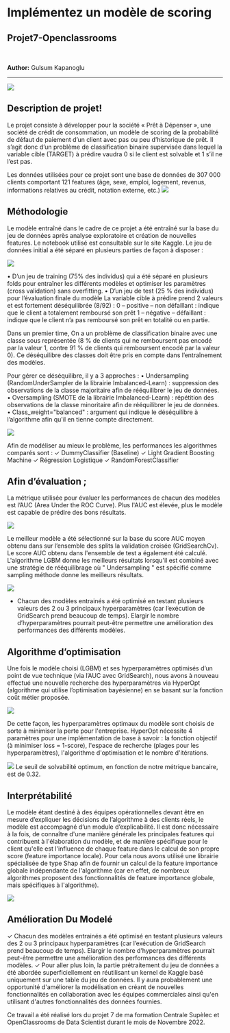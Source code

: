 # Implémentez un modèle de scoring

## Projet7-Openclassrooms

&nbsp;

**Author:** Gulsum Kapanoglu

***
<img src="pret.png">


## Description de projet!

Le projet consiste à développer pour la société « Prêt à Dépenser », une société de crédit de consommation, un modèle de scoring de la probabilité de défaut de paiement d’un client avec pas ou peu d’historique de prêt. Il s’agit donc d’un problème de classification binaire supervisée dans lequel la variable cible (TARGET) à prédire vaudra 0 si le client est solvable et 1 s’il ne l’est pas.

Les données utilisées pour ce projet sont une base de données de 307 000 clients comportant 121 features (âge, sexe, emploi, logement, revenus, informations relatives au crédit, notation externe, etc.)
<img src="img/grafique.png">

## Méthodologie

Le modèle entraîné dans le cadre de ce projet a été entraîné sur la base du jeu de données après analyse exploratoire et création de nouvelles features. Le notebook utilisé est consultable sur le site Kaggle.
Le jeu de données initial a été séparé en plusieurs parties de façon à disposer :

<img src="img/jeu.png">

• D’un jeu de training (75% des individus) qui a été séparé en plusieurs folds pour entraîner les différents modèles et optimiser les paramètres (cross validation) sans overfitting.
• D’un jeu de test (25 % des individus) pour l’évaluation finale du modèle
La variable cible à prédire prend 2 valeurs et est fortement déséquilibrée (8/92) :
0 – positive – non défaillant : indique que le client a totalement remboursé son prêt
1 – négative – défaillant : indique que le client n’a pas remboursé son prêt en totalité ou en partie.


Dans un premier time, On a un problème de classification binaire avec une classe sous représentée (8 % de clients qui ne remboursent pas encodé par la valeur 1, contre 91 % de clients qui remboursent encodé par la valeur 0). Ce déséquilibre des classes doit être pris en compte dans l’entraînement des modèles.

Pour gérer ce déséquilibre, il y a 3 approches :
• Undersampling (RandomUnderSampler de la librairie Imbalanced-Learn) : suppression des observations de la classe majoritaire afin de rééquilibrer le jeu de données.
• Oversampling (SMOTE de la librairie Imbalanced-Learn) : répétition des observations de la classe minoritaire afin de rééquilibrer le jeu de données.
• Class_weight="balanced" : argument qui indique le déséquilibre à l’algorithme afin qu'il en tienne compte directement.

<img src="img/equilipe.png">

Afin de modéliser au mieux le problème, les performances les algorithmes comparés sont :
✓ DummyClassifier (Baseline)
✓ Light Gradient Boosting Machine
✓ Régression Logistique ✓ RandomForestClassifier

## Afin d’évaluation ;
La métrique utilisée pour évaluer les performances de chacun des modèles est l’AUC (Area Under the ROC Curve). Plus l'AUC est élevée, plus le modèle est capable de prédire des bons résultats.

<img src="img/cov.png">

Le meilleur modèle a été sélectionné sur la base du score AUC moyen obtenu dans sur l’ensemble des splits la validation croisée (GridSearchCv). Le score AUC obtenu dans l'ensemble de test a également été calculé. L'algorithme LGBM donne les meilleurs résultats lorsqu'il est combiné avec une stratégie de rééquilibrage où " Undersampling " est spécifié comme sampling méthode donne les meilleurs résultats.

<img src="img/hist.png">

- Chacun des modèles entrainés a été optimisé en testant plusieurs valeurs des 2 ou 3 principaux hyperparamètres (car l’exécution de GridSearch prend beaucoup de temps). Elargir le nombre d’hyperparamètres pourrait peut-être permettre une amélioration des performances des différents modèles.

## Algorithme d’optimisation
Une fois le modèle choisi (LGBM) et ses hyperparamètres optimisés d’un point de vue technique (via l’AUC avec GridSearch), nous avons à nouveau effectué une nouvelle recherche des hyperparamètres via HyperOpt (algorithme qui utilise l’optimisation bayésienne) en se basant sur la fonction coût métier proposée.

<img src="img/lgbm.png">

De cette façon, les hyperparamètres optimaux du modèle sont choisis de sorte à minimiser la perte pour l'entreprise. HyperOpt nécessite 4 paramètres pour une implémentation de base à savoir : la fonction objectif (à minimiser loss = 1-score), l'espace de recherche (plages pour les hyperparamètres), l'algorithme d'optimisation et le nombre d'itérations.

<img src="img/seuil.png">
Le seuil de solvabilité optimum, en fonction de notre métrique bancaire, est de 0.32.

## Interprétabilité
Le modèle étant destiné à des équipes opérationnelles devant être en mesure d’expliquer les décisions de l’algorithme à des clients réels, le modèle est accompagné d’un module d’explicabilité.
Il est donc nécessaire à la fois, de connaître d'une manière générale les principales features qui contribuent à l'élaboration du modèle, et de manière spécifique pour le client qu'elle est l'influence de chaque feature dans le calcul de son propre score (feature importance locale). Pour cela nous avons utilisé une librairie spécialisée de type Shap afin de fournir un calcul de la feature importance globale indépendante de l'algorithme (car en effet, de nombreux algorithmes proposent des fonctionnalités de feature importance globale, mais spécifiques à l'algorithme).

<img src="img/sharp.png">

## Amélioration Du Modelé
✓ Chacun des modèles entrainés a été optimisé en testant plusieurs valeurs des 2 ou 3 principaux hyperparamètres (car l’exécution de GridSearch prend beaucoup de temps). Elargir le nombre d’hyperparamètres pourrait peut-être permettre une amélioration des performances des différents modèles.
✓ Pour aller plus loin, la partie prétraitement du jeu de données a été abordée superficiellement en réutilisant un kernel de Kaggle basé uniquement sur une table du jeu de données. Il y aura probablement une opportunité d'améliorer la modélisation en créant de nouvelles fonctionnalités en collaboration avec les équipes commerciales ainsi qu'en utilisant d'autres fonctionnalités des données fournies.

Ce travail a été réalisé lors du projet 7 de ma formation Centrale Supèlec et OpenClassrooms de Data Scientist durant le mois de Novembre 2022.
